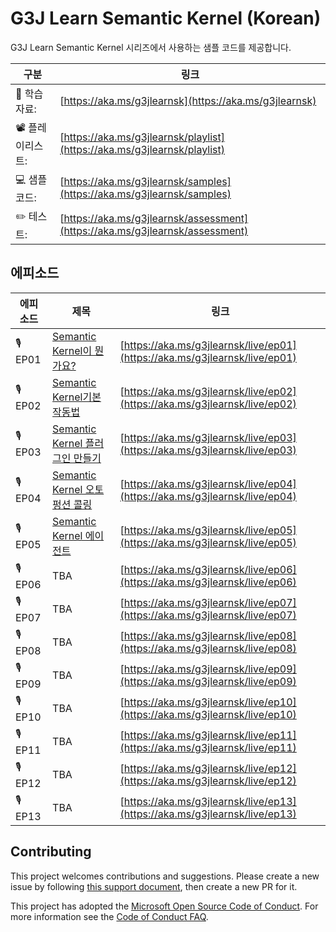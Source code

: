 # G3J Learn Semantic Kernel (Korean)

G3J Learn Semantic Kernel 시리즈에서 사용하는 샘플 코드를 제공합니다.

| 구분             | 링크                                                                         |
| ---------------- | ---------------------------------------------------------------------------- |
| 📜 학습자료:     | [https://aka.ms/g3jlearnsk](https://aka.ms/g3jlearnsk)                       |
| 📽️ 플레이리스트: | [https://aka.ms/g3jlearnsk/playlist](https://aka.ms/g3jlearnsk/playlist)     |
| 💻 샘플코드:     | [https://aka.ms/g3jlearnsk/samples](https://aka.ms/g3jlearnsk/samples)       |
| ✏️ 테스트:        | [https://aka.ms/g3jlearnsk/assessment](https://aka.ms/g3jlearnsk/assessment) |

## 에피소드

| 에피소드 | 제목                                      | 링크                                                                       |
| -------- | ----------------------------------------- | -------------------------------------------------------------------------- |
| 🎙️ EP01  | [Semantic Kernel이 뭔가요?](./ep01)       | [https://aka.ms/g3jlearnsk/live/ep01](https://aka.ms/g3jlearnsk/live/ep01) |
| 🎙️ EP02  | [Semantic Kernel기본 작동법](./ep02)      | [https://aka.ms/g3jlearnsk/live/ep02](https://aka.ms/g3jlearnsk/live/ep02) |
| 🎙️ EP03  | [Semantic Kernel 플러그인 만들기](./ep03) | [https://aka.ms/g3jlearnsk/live/ep03](https://aka.ms/g3jlearnsk/live/ep03) |
| 🎙️ EP04  | [Semantic Kernel 오토 펑션 콜링](./ep04)  | [https://aka.ms/g3jlearnsk/live/ep04](https://aka.ms/g3jlearnsk/live/ep04) |
| 🎙️ EP05  | [Semantic Kernel 에이전트](./ep05)        | [https://aka.ms/g3jlearnsk/live/ep05](https://aka.ms/g3jlearnsk/live/ep05) |
| 🎙️ EP06  | TBA                                       | [https://aka.ms/g3jlearnsk/live/ep06](https://aka.ms/g3jlearnsk/live/ep06) |
| 🎙️ EP07  | TBA                                       | [https://aka.ms/g3jlearnsk/live/ep07](https://aka.ms/g3jlearnsk/live/ep07) |
| 🎙️ EP08  | TBA                                       | [https://aka.ms/g3jlearnsk/live/ep08](https://aka.ms/g3jlearnsk/live/ep08) |
| 🎙️ EP09  | TBA                                       | [https://aka.ms/g3jlearnsk/live/ep09](https://aka.ms/g3jlearnsk/live/ep09) |
| 🎙️ EP10  | TBA                                       | [https://aka.ms/g3jlearnsk/live/ep10](https://aka.ms/g3jlearnsk/live/ep10) |
| 🎙️ EP11  | TBA                                       | [https://aka.ms/g3jlearnsk/live/ep11](https://aka.ms/g3jlearnsk/live/ep11) |
| 🎙️ EP12  | TBA                                       | [https://aka.ms/g3jlearnsk/live/ep12](https://aka.ms/g3jlearnsk/live/ep12) |
| 🎙️ EP13  | TBA                                       | [https://aka.ms/g3jlearnsk/live/ep13](https://aka.ms/g3jlearnsk/live/ep13) |

## Contributing

This project welcomes contributions and suggestions. Please create a new issue by following [this support document](./SUPPORT.md),
then create a new PR for it.

This project has adopted the [Microsoft Open Source Code of Conduct](https://opensource.microsoft.com/codeofconduct/).
For more information see the [Code of Conduct FAQ](https://opensource.microsoft.com/codeofconduct/faq/).
